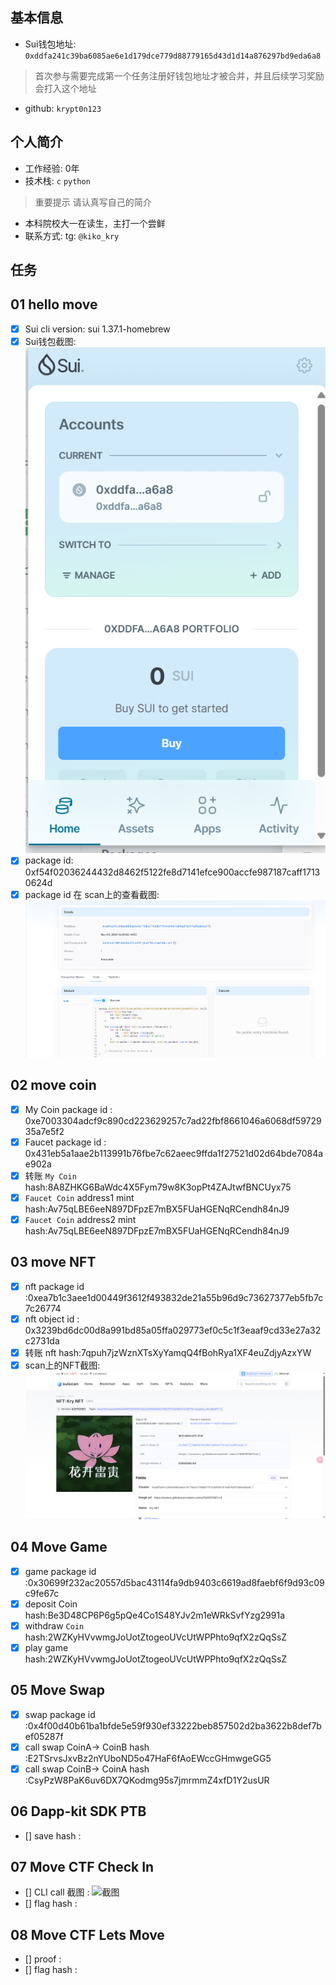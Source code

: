 ## 基本信息
- Sui钱包地址: `0xddfa241c39ba6085ae6e1d179dce779d88779165d43d1d14a876297bd9eda6a8`
> 首次参与需要完成第一个任务注册好钱包地址才被合并，并且后续学习奖励会打入这个地址
- github: `krypt0n123`

## 个人简介
- 工作经验: 0年
- 技术栈: `c` `python`
> 重要提示 请认真写自己的简介
- 本科院校大一在读生，主打一个尝鲜
- 联系方式: tg: `@kiko_kry` 

## 任务

##   01 hello move  
- [x] Sui cli version: sui 1.37.1-homebrew
- [x] Sui钱包截图: ![Sui钱包截图](./images/K.png)
- [x] package id: 0xf54f02036244432d8462f5122fe8d7141efce900accfe987187caff17130624d
- [X] package id 在 scan上的查看截图:![Scan截图](./images/l.png)

##   02 move coin
- [x] My Coin package id : 0xe7003304adcf9c890cd223629257c7ad22fbf8661046a6068df5972935a7e5f2
- [x] Faucet package id : 0x431eb5a1aae2b113991b76fbe7c62aeec9ffda1f27521d02d64bde7084ae902a
- [x] 转账 `My Coin` hash:8A8ZHKG6BaWdc4X5Fym79w8K3opPt4ZAJtwfBNCUyx75
- [x] `Faucet Coin` address1 mint hash:Av75qLBE6eeN897DFpzE7mBX5FUaHGENqRCendh84nJ9
- [x] `Faucet Coin` address2 mint hash:Av75qLBE6eeN897DFpzE7mBX5FUaHGENqRCendh84nJ9

##   03 move NFT
- [x] nft package id :0xea7b1c3aee1d00449f3612f493832de21a55b96d9c73627377eb5fb7c7c26774
- [x] nft object id : 0x3239bd6dc00d8a991bd85a05ffa029773ef0c5c1f3eaaf9cd33e27a32c2731da
- [x] 转账 nft  hash:7qpuh7jzWznXTsXyYamqQ4fBohRya1XF4euZdjyAzxYW
- [x] scan上的NFT截图:![Scan截图](./images/NFT.png)

##   04 Move Game
- [x] game package id :0x30699f232ac20557d5bac43114fa9db9403c6619ad8faebf6f9d93c09c9fe67c
- [x] deposit Coin hash:Be3D48CP6P6g5pQe4Co1S48YJv2m1eWRkSvfYzg2991a
- [x] withdraw `Coin` hash:2WZKyHVvwmgJoUotZtogeoUVcUtWPPhto9qfX2zQqSsZ
- [x] play game hash:2WZKyHVvwmgJoUotZtogeoUVcUtWPPhto9qfX2zQqSsZ

##   05 Move Swap
- [x] swap package id :0x4f00d40b61ba1bfde5e59f930ef33222beb857502d2ba3622b8def7bef05287f
- [x] call swap CoinA-> CoinB  hash :E2TSrvsJxvBz2nYUboND5o47HaF6fAoEWccGHmwgeGG5
- [x] call swap CoinB-> CoinA  hash :CsyPzW8PaK6uv6DX7QKodmg95s7jmrmmZ4xfD1Y2usUR

##   06 Dapp-kit SDK PTB
- [] save hash :

##   07 Move CTF Check In
- [] CLI call 截图 : ![截图](./images/你的图片地址)
- [] flag hash :

##   08 Move CTF Lets Move
- [] proof : 
- [] flag hash :
